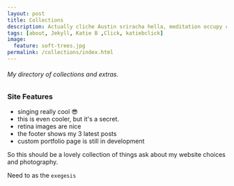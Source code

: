 ```yaml
---
layout: post
title: Collections
description: Actually cliche Austin sriracha hella, meditation occupy church-key synth. Shabby chic American Apparel VHS Thundercats ugh church-key
tags: [about, Jekyll, Katie B ,Click, katiebclick]
image:
  feature: soft-trees.jpg
permalink: /collections/index.html
---
```


###### My directory of collections and extras.

### Site Features
* singing really cool 😎 
* this is even cooler, but it's a secret.
* retina images are nice
* the footer shows my 3 latest posts 
* custom portfolio page is still in development 

So this should be a lovely collection of things ask about my website choices and photography.

Need to as the `exegesis`
